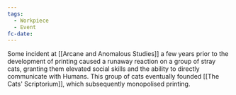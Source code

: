 ```yaml
---
tags:
  - Workpiece
  - Event
fc-date:
---
```

Some incident at [[Arcane and Anomalous Studies]] a few years prior to the development of printing caused a runaway reaction on a group of stray cats, granting them elevated social skills and the ability to directly communicate with Humans. 
This group of cats eventually founded [[The Cats' Scriptorium]], which subsequently monopolised printing. 